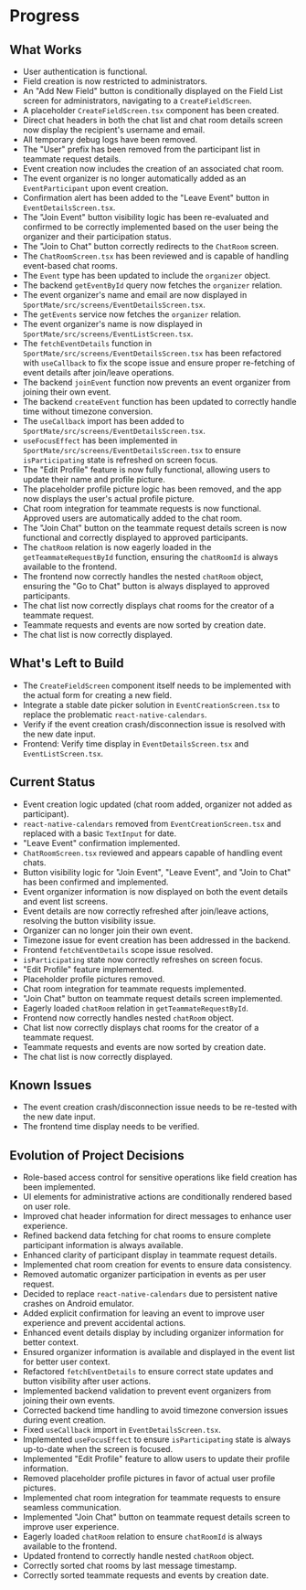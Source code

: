 # Progress

## What Works
- User authentication is functional.
- Field creation is now restricted to administrators.
- An "Add New Field" button is conditionally displayed on the Field List screen for administrators, navigating to a `CreateFieldScreen`.
- A placeholder `CreateFieldScreen.tsx` component has been created.
- Direct chat headers in both the chat list and chat room details screen now display the recipient's username and email.
- All temporary debug logs have been removed.
- The "User" prefix has been removed from the participant list in teammate request details.
- Event creation now includes the creation of an associated chat room.
- The event organizer is no longer automatically added as an `EventParticipant` upon event creation.
- Confirmation alert has been added to the "Leave Event" button in `EventDetailsScreen.tsx`.
- The "Join Event" button visibility logic has been re-evaluated and confirmed to be correctly implemented based on the user being the organizer and their participation status.
- The "Join to Chat" button correctly redirects to the `ChatRoom` screen.
- The `ChatRoomScreen.tsx` has been reviewed and is capable of handling event-based chat rooms.
- The `Event` type has been updated to include the `organizer` object.
- The backend `getEventById` query now fetches the `organizer` relation.
- The event organizer's name and email are now displayed in `SportMate/src/screens/EventDetailsScreen.tsx`.
- The `getEvents` service now fetches the `organizer` relation.
- The event organizer's name is now displayed in `SportMate/src/screens/EventListScreen.tsx`.
- The `fetchEventDetails` function in `SportMate/src/screens/EventDetailsScreen.tsx` has been refactored with `useCallback` to fix the scope issue and ensure proper re-fetching of event details after join/leave operations.
- The backend `joinEvent` function now prevents an event organizer from joining their own event.
- The backend `createEvent` function has been updated to correctly handle time without timezone conversion.
- The `useCallback` import has been added to `SportMate/src/screens/EventDetailsScreen.tsx`.
- `useFocusEffect` has been implemented in `SportMate/src/screens/EventDetailsScreen.tsx` to ensure `isParticipating` state is refreshed on screen focus.
- The "Edit Profile" feature is now fully functional, allowing users to update their name and profile picture.
- The placeholder profile picture logic has been removed, and the app now displays the user's actual profile picture.
- Chat room integration for teammate requests is now functional. Approved users are automatically added to the chat room.
- The "Join Chat" button on the teammate request details screen is now functional and correctly displayed to approved participants.
- The `chatRoom` relation is now eagerly loaded in the `getTeammateRequestById` function, ensuring the `chatRoomId` is always available to the frontend.
- The frontend now correctly handles the nested `chatRoom` object, ensuring the "Go to Chat" button is always displayed to approved participants.
- The chat list now correctly displays chat rooms for the creator of a teammate request.
- Teammate requests and events are now sorted by creation date.
- The chat list is now correctly displayed.

## What's Left to Build
- The `CreateFieldScreen` component itself needs to be implemented with the actual form for creating a new field.
- Integrate a stable date picker solution in `EventCreationScreen.tsx` to replace the problematic `react-native-calendars`.
- Verify if the event creation crash/disconnection issue is resolved with the new date input.
- Frontend: Verify time display in `EventDetailsScreen.tsx` and `EventListScreen.tsx`.

## Current Status
- Event creation logic updated (chat room added, organizer not added as participant).
- `react-native-calendars` removed from `EventCreationScreen.tsx` and replaced with a basic `TextInput` for date.
- "Leave Event" confirmation implemented.
- `ChatRoomScreen.tsx` reviewed and appears capable of handling event chats.
- Button visibility logic for "Join Event", "Leave Event", and "Join to Chat" has been confirmed and implemented.
- Event organizer information is now displayed on both the event details and event list screens.
- Event details are now correctly refreshed after join/leave actions, resolving the button visibility issue.
- Organizer can no longer join their own event.
- Timezone issue for event creation has been addressed in the backend.
- Frontend `fetchEventDetails` scope issue resolved.
- `isParticipating` state now correctly refreshes on screen focus.
- "Edit Profile" feature implemented.
- Placeholder profile pictures removed.
- Chat room integration for teammate requests implemented.
- "Join Chat" button on teammate request details screen implemented.
- Eagerly loaded `chatRoom` relation in `getTeammateRequestById`.
- Frontend now correctly handles nested `chatRoom` object.
- Chat list now correctly displays chat rooms for the creator of a teammate request.
- Teammate requests and events are now sorted by creation date.
- The chat list is now correctly displayed.

## Known Issues
- The event creation crash/disconnection issue needs to be re-tested with the new date input.
- The frontend time display needs to be verified.

## Evolution of Project Decisions
- Role-based access control for sensitive operations like field creation has been implemented.
- UI elements for administrative actions are conditionally rendered based on user role.
- Improved chat header information for direct messages to enhance user experience.
- Refined backend data fetching for chat rooms to ensure complete participant information is always available.
- Enhanced clarity of participant display in teammate request details.
- Implemented chat room creation for events to ensure data consistency.
- Removed automatic organizer participation in events as per user request.
- Decided to replace `react-native-calendars` due to persistent native crashes on Android emulator.
- Added explicit confirmation for leaving an event to improve user experience and prevent accidental actions.
- Enhanced event details display by including organizer information for better context.
- Ensured organizer information is available and displayed in the event list for better user context.
- Refactored `fetchEventDetails` to ensure correct state updates and button visibility after user actions.
- Implemented backend validation to prevent event organizers from joining their own events.
- Corrected backend time handling to avoid timezone conversion issues during event creation.
- Fixed `useCallback` import in `EventDetailsScreen.tsx`.
- Implemented `useFocusEffect` to ensure `isParticipating` state is always up-to-date when the screen is focused.
- Implemented "Edit Profile" feature to allow users to update their profile information.
- Removed placeholder profile pictures in favor of actual user profile pictures.
- Implemented chat room integration for teammate requests to ensure seamless communication.
- Implemented "Join Chat" button on teammate request details screen to improve user experience.
- Eagerly loaded `chatRoom` relation to ensure `chatRoomId` is always available to the frontend.
- Updated frontend to correctly handle nested `chatRoom` object.
- Correctly sorted chat rooms by last message timestamp.
- Correctly sorted teammate requests and events by creation date.
